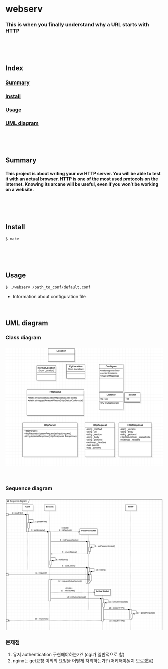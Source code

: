 # webserv
### This is when you finally understand why a URL starts with HTTP
<br/><br/><br/>

## Index
### [Summary](#summary)
### [Install](#install)
### [Usage](#usage)
### [UML diagram](#uml-diagram)
<br/><br/><br/>

## Summary
#### This project is about writing your ow HTTP server. You will be able to test it with an actual browser. HTTP is one of the most used protocols on the internet. Knowing its arcane will be useful, even if you won’t be working on a website.
<br/><br/><br/>

## Install
	$ make
<br/><br/><br/>

## Usage
	$ ./webserv /path_to_conf/default.conf
* Information about configuration file
<br/><br/><br/>

## UML diagram
### Class diagram
### ![Class diagram](./assets/Class%20diagram.png)
<br/>

### Sequence diagram
### ![Sequence diagram](./assets/Sequence%20diagram.png)

### 문제점
1. 유저 authentication 구현해야하는가? (cgi가 일반적으로 함)
2. nginx는 get요청 이외의 요청을 어떻게 처리하는가? (어케해야될지 모르겠음)
